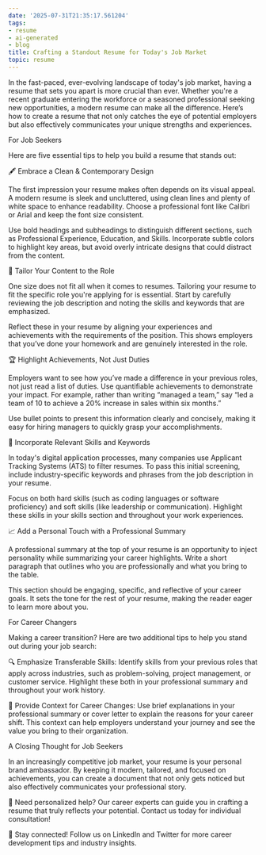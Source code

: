 ```yaml
---
date: '2025-07-31T21:35:17.561204'
tags:
- resume
- ai-generated
- blog
title: Crafting a Standout Resume for Today's Job Market
topic: resume
---
```


In the fast-paced, ever-evolving landscape of today's job market, having a resume that sets you apart is more crucial than ever. Whether you're a recent graduate entering the workforce or a seasoned professional seeking new opportunities, a modern resume can make all the difference. Here’s how to create a resume that not only catches the eye of potential employers but also effectively communicates your unique strengths and experiences.

For Job Seekers

Here are five essential tips to help you build a resume that stands out:

🖋️ Embrace a Clean & Contemporary Design

The first impression your resume makes often depends on its visual appeal. A modern resume is sleek and uncluttered, using clean lines and plenty of white space to enhance readability. Choose a professional font like Calibri or Arial and keep the font size consistent.

Use bold headings and subheadings to distinguish different sections, such as Professional Experience, Education, and Skills. Incorporate subtle colors to highlight key areas, but avoid overly intricate designs that could distract from the content.

🎯 Tailor Your Content to the Role

One size does not fit all when it comes to resumes. Tailoring your resume to fit the specific role you're applying for is essential. Start by carefully reviewing the job description and noting the skills and keywords that are emphasized.

Reflect these in your resume by aligning your experiences and achievements with the requirements of the position. This shows employers that you’ve done your homework and are genuinely interested in the role.

🏆 Highlight Achievements, Not Just Duties

Employers want to see how you’ve made a difference in your previous roles, not just read a list of duties. Use quantifiable achievements to demonstrate your impact. For example, rather than writing “managed a team,” say “led a team of 10 to achieve a 20% increase in sales within six months.”

Use bullet points to present this information clearly and concisely, making it easy for hiring managers to quickly grasp your accomplishments.

🔄 Incorporate Relevant Skills and Keywords

In today's digital application processes, many companies use Applicant Tracking Systems (ATS) to filter resumes. To pass this initial screening, include industry-specific keywords and phrases from the job description in your resume.

Focus on both hard skills (such as coding languages or software proficiency) and soft skills (like leadership or communication). Highlight these skills in your skills section and throughout your work experiences.

📈 Add a Personal Touch with a Professional Summary

A professional summary at the top of your resume is an opportunity to inject personality while summarizing your career highlights. Write a short paragraph that outlines who you are professionally and what you bring to the table.

This section should be engaging, specific, and reflective of your career goals. It sets the tone for the rest of your resume, making the reader eager to learn more about you.

For Career Changers

Making a career transition? Here are two additional tips to help you stand out during your job search:

🔍 Emphasize Transferable Skills: Identify skills from your previous roles that apply across industries, such as problem-solving, project management, or customer service. Highlight these both in your professional summary and throughout your work history.

📝 Provide Context for Career Changes: Use brief explanations in your professional summary or cover letter to explain the reasons for your career shift. This context can help employers understand your journey and see the value you bring to their organization.

A Closing Thought for Job Seekers

In an increasingly competitive job market, your resume is your personal brand ambassador. By keeping it modern, tailored, and focused on achievements, you can create a document that not only gets noticed but also effectively communicates your professional story.

📌 Need personalized help? Our career experts can guide you in crafting a resume that truly reflects your potential. Contact us today for individual consultation!

📱 Stay connected! Follow us on LinkedIn and Twitter for more career development tips and industry insights.